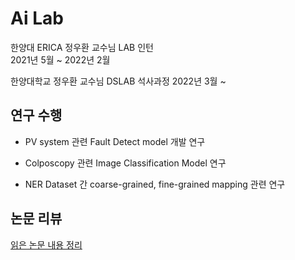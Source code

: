 # Ai Lab
한양대 ERICA 정우환 교수님 LAB 인턴    
2021년 5월 ~ 2022년 2월

한양대학교 정우환 교수님 DSLAB 석사과정
2022년 3월 ~

## 연구 수행
- PV system 관련 Fault Detect model 개발 연구   

- Colposcopy 관련 Image Classification Model 연구   

- NER Dataset 간 coarse-grained, fine-grained mapping 관련 연구

## 논문 리뷰 
[읽은 논문 내용 정리](https://wirehaired-rainforest-02c.notion.site/4f043732b7544b95aa325daf6453b6c7?v=714fb27436b14cb9964a82a9d025eee3)

